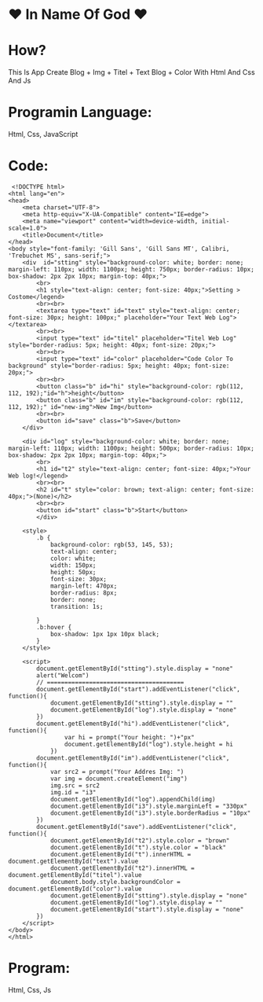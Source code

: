 # ❤️ In Name Of God ❤️

# How? 
This Is App Create Blog + Img + Titel + Text Blog + Color With Html And Css And Js
# Programin Language:
Html, Css, JavaScript
# Code:

     <!DOCTYPE html>
    <html lang="en">
    <head>
        <meta charset="UTF-8">
        <meta http-equiv="X-UA-Compatible" content="IE=edge">
        <meta name="viewport" content="width=device-width, initial-scale=1.0">
        <title>Document</title>
    </head>
    <body style="font-family: 'Gill Sans', 'Gill Sans MT', Calibri, 'Trebuchet MS', sans-serif;">
        <div  id="stting" style="background-color: white; border: none; margin-left: 110px; width: 1100px; height: 750px; border-radius: 10px; box-shadow: 2px 2px 10px; margin-top: 40px;">
            <br>
            <h1 style="text-align: center; font-size: 40px;">Setting > Costome</legend>
            <br><br>
            <textarea type="text" id="text" style="text-align: center; font-size: 30px; height: 100px;" placeholder="Your Text Web Log"></textarea>
            <br><br>
            <input type="text" id="titel" placeholder="Titel Web Log" style="border-radius: 5px; height: 40px; font-size: 20px;">
            <br><br>
            <input type="text" id="color" placeholder="Code Color To background" style="border-radius: 5px; height: 40px; font-size: 20px;">
            <br><br>
            <button class="b" id="hi" style="background-color: rgb(112, 112, 192);"id="h">height</button>
            <button class="b" id="im" style="background-color: rgb(112, 112, 192);" id="new-img">New Img</button>
            <br><br>
            <button id="save" class="b">Save</button>
        </div>

        <div id="log" style="background-color: white; border: none; margin-left: 110px; width: 1100px; height: 500px; border-radius: 10px; box-shadow: 2px 2px 10px; margin-top: 40px;">
            <br>
            <h1 id="t2" style="text-align: center; font-size: 40px;">Your Web log!</legend>
            <br><br>
            <h2 id="t" style="color: brown; text-align: center; font-size: 40px;">(None)</h2>
            <br><br>
            <button id="start" class="b">Start</button>
            </div>

        <style>
            .b {
                background-color: rgb(53, 145, 53);
                text-align: center;
                color: white;
                width: 150px;
                height: 50px;
                font-size: 30px;
                margin-left: 470px;
                border-radius: 8px;
                border: none;
                transition: 1s;

            }
            .b:hover {
                box-shadow: 1px 1px 10px black;
            }
        </style>

        <script>
            document.getElementById("stting").style.display = "none"
            alert("Welcom")
            // =======================================
            document.getElementById("start").addEventListener("click", function(){
                document.getElementById("stting").style.display = ""
                document.getElementById("log").style.display = "none"  
            })
            document.getElementById("hi").addEventListener("click", function(){
                    var hi = prompt("Your height: ")+"px"
                    document.getElementById("log").style.height = hi
                }) 
            document.getElementById("im").addEventListener("click", function(){
                var src2 = prompt("Your Addres Img: ")
                var img = document.createElement("img")
                img.src = src2
                img.id = "i3"
                document.getElementById("log").appendChild(img)
                document.getElementById("i3").style.marginLeft = "330px"
                document.getElementById("i3").style.borderRadius = "10px"
            })
            document.getElementById("save").addEventListener("click", function(){
                document.getElementById("t2").style.color = "brown"
                document.getElementById("t").style.color = "black"
                document.getElementById("t").innerHTML = document.getElementById("text").value
                document.getElementById("t2").innerHTML = document.getElementById("titel").value
                document.body.style.backgroundColor = document.getElementById("color").value
                document.getElementById("stting").style.display = "none"
                document.getElementById("log").style.display = "" 
                document.getElementById("start").style.display = "none"
            })
        </script>
    </body>
    </html>
    
   
# Program:
Html, Css, Js

